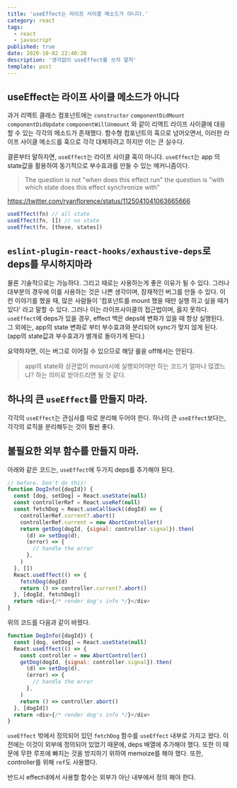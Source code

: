 ```yaml
---
title: 'useEffect는 라이프 사이클 메소드가 아니다.'
category: react
tags:
  - react
  - javascript
published: true
date: 2020-10-02 22:40:20
description: '생각없이 useEffect를 쓰지 말자'
template: post
---
```


## useEffect는 라이프 사이클 메소드가 아니다

과거 리액트 클래스 컴포넌트에는 `constructor` `componentDidMount` `componentDidUpdate` `componentWillUnmount` 와 같이 리액트 라이프 사이클에 대응할 수 있는 각각의 메소드가 존재했다. 함수형 컴포넌트의 훅으로 넘어오면서, 이러한 라이프 사이클 메소드를 훅으로 각각 대체하려고 하지만 이는 큰 실수다.

결론부터 말하자면, `useEffect`는 라이프 사이클 훅이 아니다. `useEffect`는 app 의 state값을 활용하여 동기적으로 부수효과를 만들 수 있는 메커니즘이다.

> The question is not "when does this effect run" the question is "with which state does this effect synchronize with"

https://twitter.com/ryanflorence/status/1125041041063665666

```javascript
useEffect(fn) // all state
useEffect(fn, []) // no state
useEffect(fn, [these, states])
```

## `eslint-plugin-react-hooks/exhaustive-deps`로 deps를 무시하지마라

물론 기술적으로는 가능하다. 그리고 때로는 사용하는게 좋은 이유가 될 수 있다. 그러나 대부분의 경우에 이를 사용하는 것은 나쁜 생각이며, 잠재적인 버그를 만들 수 있다. 이런 이야기를 했을 때, 많은 사람들이 '컴포넌트를 mount 했을 때만 실행 하고 싶을 때가 있다' 라고 말할 수 있다. 그러나 이는 라이프사이클의 접근법이며, 옳지 못하다. `useEffect`에 deps가 있을 경우, effect 백은 deps에 변화가 있을 때 항상 실행된다. 그 외에는, app의 state 변화로 부터 부수효과와 분리되어 sync가 맞지 않게 된다. (app의 state값과 부수효과가 별개로 돌아가게 된다.)

요약하자면, 이는 버그로 이어질 수 있으므로 해당 룰을 off해서는 안된다.

> app의 state와 상관없이 mount시에 실행되어야만 하는 코드가 얼마나 많겠느냐? 하는 의미로 받아드리면 될 것 같다.

## 하나의 큰 `useEffect`를 만들지 마라.

각각의 `useEffect`는 관심사를 따로 분리해 두어야 한다. 하나의 큰 `useEffect`보다는, 각각의 로직을 분리해두는 것이 훨씬 좋다.

## 불필요한 외부 함수를 만들지 마라.

아래와 같은 코드는, `useEffect`에 두가지 deps를 추가해야 된다.

```javascript
// before. Don't do this!
function DogInfo({dogId}) {
  const [dog, setDog] = React.useState(null)
  const controllerRef = React.useRef(null)
  const fetchDog = React.useCallback((dogId) => {
    controllerRef.current?.abort()
    controllerRef.current = new AbortController()
    return getDog(dogId, {signal: controller.signal}).then(
      (d) => setDog(d),
      (error) => {
        // handle the error
      },
    )
  }, [])
  React.useEffect(() => {
    fetchDog(dogId)
    return () => controller.current?.abort()
  }, [dogId, fetchDog])
  return <div>{/* render dog's info */}</div>
}
```

위의 코드를 다음과 같이 바꿨다.

```javascript
function DogInfo({dogId}) {
  const [dog, setDog] = React.useState(null)
  React.useEffect(() => {
    const controller = new AbortController()
    getDog(dogId, {signal: controller.signal}).then(
      (d) => setDog(d),
      (error) => {
        // handle the error
      },
    )
    return () => controller.abort()
  }, [dogId])
  return <div>{/* render dog's info */}</div>
}
```

`useEffect` 밖에서 정의되어 있던 `fetchDog` 함수를 `useEffect` 내부로 가지고 왔다. 이전에는 이것이 외부에 정의되어 있었기 때문에, deps 배열에 추가해야 했다. 또한 이 때문에 무한 루프에 빠지는 것을 방지하기 위하여 memoize를 해야 했다. 또한, controller를 위해 `ref`도 사용했다.

반드시 effect내에서 사용할 함수는 외부가 아닌 내부에서 정의 해야 한다.
